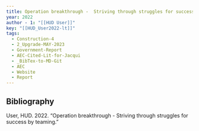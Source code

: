 ```yaml
---
title: Operation breakthrough -  Striving through struggles for success by teaming
year: 2022
author - 1: "[[HUD User]]"
key: "[[HUD_User2022-lt]]"
tags:
  - Construction-4
  - 2_Upgrade-MAY-2023
  - Government-Report
  - AEC-Cited-Lit-for-Jacqui
  - _BibTex-to-MD-Git
  - AEC
  - Website
  - Report
---
```


## Bibliography
User, HUD. 2022. “Operation breakthrough -  Striving through struggles for success by teaming.”